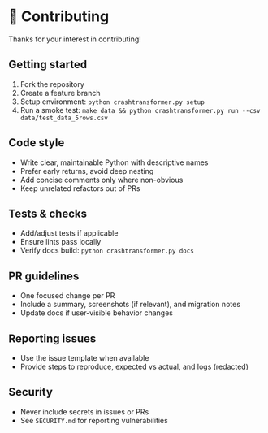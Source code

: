 # 🤝 Contributing

Thanks for your interest in contributing!

## Getting started

1. Fork the repository
2. Create a feature branch
3. Setup environment: `python crashtransformer.py setup`
4. Run a smoke test: `make data && python crashtransformer.py run --csv data/test_data_5rows.csv`

## Code style

- Write clear, maintainable Python with descriptive names
- Prefer early returns, avoid deep nesting
- Add concise comments only where non-obvious
- Keep unrelated refactors out of PRs

## Tests & checks

- Add/adjust tests if applicable
- Ensure lints pass locally
- Verify docs build: `python crashtransformer.py docs`

## PR guidelines

- One focused change per PR
- Include a summary, screenshots (if relevant), and migration notes
- Update docs if user-visible behavior changes

## Reporting issues

- Use the issue template when available
- Provide steps to reproduce, expected vs actual, and logs (redacted)

## Security

- Never include secrets in issues or PRs
- See `SECURITY.md` for reporting vulnerabilities
